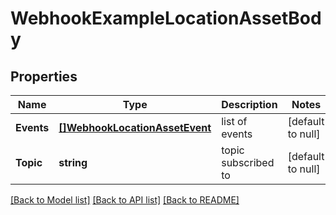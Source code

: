 # WebhookExampleLocationAssetBody

## Properties
Name | Type | Description | Notes
------------ | ------------- | ------------- | -------------
**Events** | [**[]WebhookLocationAssetEvent**](webhook_location_asset_event.md) | list of events | [default to null]
**Topic** | **string** | topic subscribed to | [default to null]

[[Back to Model list]](../README.md#documentation-for-models) [[Back to API list]](../README.md#documentation-for-api-endpoints) [[Back to README]](../README.md)

